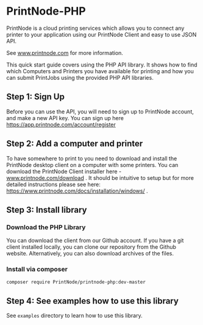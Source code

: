 PrintNode-PHP
=============

PrintNode is a cloud printing services which allows you to connect any printer to your application using our PrintNode Client and easy to use JSON API.  

See www.printnode.com for more information.

This quick start guide covers using the PHP API library. It shows how to find which Computers and Printers you have available for printing and how you can submit PrintJobs using the provided PHP API libraries.

## Step 1: Sign Up
Before you can use the API, you will need to sign up to PrintNode account, and make a new API key.  You can sign up here https://app.printnode.com/account/register

## Step 2: Add a computer and printer
To have somewhere to print to you need to download and install the PrintNode desktop client on a computer with some printers. You can download the PrintNode Client installer here - www.printnode.com/download . It should be intuitive to setup but for more detailed instructions please see here: https://www.printnode.com/docs/installation/windows/ .

## Step 3: Install library

### Download the PHP Library
You can download the client from our Github account. If you have a git client installed locally, you can clone our repository from the Github website. Alternatively, you can also download archives of the files.

### Install via composer

```bash
composer require PrintNode/printnode-php:dev-master
```

## Step 4: See examples how to use this library

See `examples` directory to learn how to use this library.
